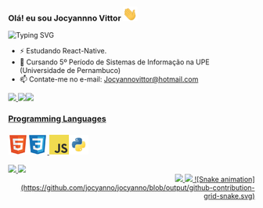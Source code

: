 ### Olá! eu sou Jocyannno Vittor <img  src="https://raw.githubusercontent.com/ABSphreak/ABSphreak/master/gifs/Hi.gif" width="30px">
![Typing SVG](https://readme-typing-svg.herokuapp.com?color=%230013F7&lines=Bem+vindo+ao+meu+Perfil+do+Github)

- ⚡ Estudando React-Native.
- 👯 Cursando 5º Período de Sistemas de Informação na UPE (Universidade de Pernambuco)
- 📫 Contate-me no e-mail: Jocyannovittor@hotmail.com
<div align="left"> 
  <a href="https://www.linkedin.com/in/jocyanno-vittor-6a3a76212/"><img src="https://cdn2.iconfinder.com/data/icons/social-media-2285/512/1_Linkedin_unofficial_colored_svg-128.png" width="40"> <a href="https://api.whatsapp.com/send?phone=5581989035345"><img height="40px" src="https://img.shields.io/badge/WhatsApp-25D366?style=for-the-badge&logo=whatsapp&logoColor=white"><a href="https://www.instagram.com/jocyannovittor/?hl=pt-br"><img height="40px" src="https://camo.githubusercontent.com/acaa286597b43c96dc02b69b90de15a65c52063e31835b763a061cc815f64bac/68747470733a2f2f696d672e736869656c64732e696f2f62616467652f2d496e7374616772616d2d2532334534343035463f7374796c653d666f722d7468652d6261646765266c6f676f3d696e7374616772616d266c6f676f436f6c6f723d7768697465">
</div>

<div align="left">
<h3>Programming Languages<h3/>
<img alt="HTML5" title="HTML" width="40px" src="https://raw.githubusercontent.com/devicons/devicon/master/icons/html5/html5-original.svg "><img alt="CSS3" title="CSS" width="40px" src="https://raw.githubusercontent.com/devicons/devicon/master/icons/css3/css3-original.svg">
<img alt="JS" title="JavaScript" width="40px" src="https://raw.githubusercontent.com/github/explore/master/topics/javascript/javascript.png"><img title="Python" alt="Python" width="40px" src="https://raw.githubusercontent.com/github/explore/master/topics/python/python.png" />
</div>
  
<div align="left">
  <a href="https://github.com/jocyanno">
  <img height="180em" src="https://github-readme-stats.vercel.app/api?username=jocyanno&show_icons=true&theme=dracula&include_all_commits=true&count_private=true"/>
  <img height="180em" src="https://github-readme-stats.vercel.app/api/top-langs/?username=jocyanno&layout=compact&langs_count=7&theme=dracula"/>
</div>


<div align="right">
  <img width="340px" src="http://clubedosgeeks.com.br/wp-content/uploads/2016/01/dormrm.gif">
  <img width="300px" src="https://pa1.narvii.com/6525/acd9ac96039aec18358a75f69397052c71978bd5_hq.gif">
  ![Snake animation](https://github.com/jocyanno/jocyanno/blob/output/github-contribution-grid-snake.svg)
</div>
  

    


